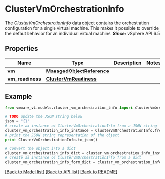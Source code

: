 # ClusterVmOrchestrationInfo

The *ClusterVmOrchestrationInfo* data object contains the orchestration configuration for a single virtual machine.  This makes it possible to override the defaut behavior for an individual virtual machine.  ***Since:*** vSphere API 6.5 

## Properties
Name | Type | Description | Notes
------------ | ------------- | ------------- | -------------
**vm** | [**ManagedObjectReference**](ManagedObjectReference.md) |  | 
**vm_readiness** | [**ClusterVmReadiness**](ClusterVmReadiness.md) |  | 

## Example

```python
from vmware_vi.models.cluster_vm_orchestration_info import ClusterVmOrchestrationInfo

# TODO update the JSON string below
json = "{}"
# create an instance of ClusterVmOrchestrationInfo from a JSON string
cluster_vm_orchestration_info_instance = ClusterVmOrchestrationInfo.from_json(json)
# print the JSON string representation of the object
print ClusterVmOrchestrationInfo.to_json()

# convert the object into a dict
cluster_vm_orchestration_info_dict = cluster_vm_orchestration_info_instance.to_dict()
# create an instance of ClusterVmOrchestrationInfo from a dict
cluster_vm_orchestration_info_form_dict = cluster_vm_orchestration_info.from_dict(cluster_vm_orchestration_info_dict)
```
[[Back to Model list]](../README.md#documentation-for-models) [[Back to API list]](../README.md#documentation-for-api-endpoints) [[Back to README]](../README.md)


